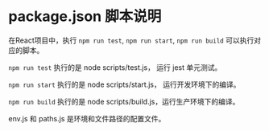 # package.json 脚本说明

在React项目中，执行 `npm run test`, `npm run start`, `npm run build` 可以执行对应的脚本。

`npm run test` 执行的是 node scripts/test.js， 运行 jest 单元测试。

`npm run start` 执行的是 node scripts/start.js， 运行开发环境下的编译。

`npm run build` 执行的是 node scripts/build.js，运行生产环境下的编译。

env.js 和 paths.js 是环境和文件路径的配置文件。